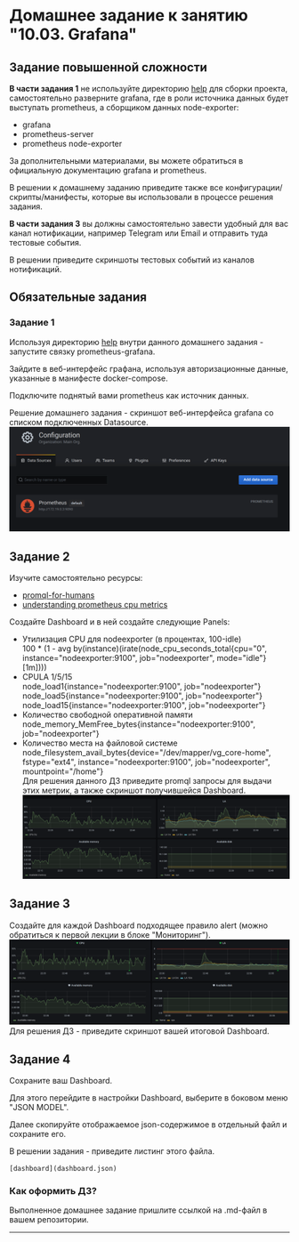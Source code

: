 # Домашнее задание к занятию "10.03. Grafana"

## Задание повышенной сложности

**В части задания 1** не используйте директорию [help](./help) для сборки проекта, самостоятельно разверните grafana, где в 
роли источника данных будет выступать prometheus, а сборщиком данных node-exporter:
- grafana
- prometheus-server
- prometheus node-exporter

За дополнительными материалами, вы можете обратиться в официальную документацию grafana и prometheus.

В решении к домашнему заданию приведите также все конфигурации/скрипты/манифесты, которые вы 
использовали в процессе решения задания.

**В части задания 3** вы должны самостоятельно завести удобный для вас канал нотификации, например Telegram или Email
и отправить туда тестовые события.

В решении приведите скриншоты тестовых событий из каналов нотификаций.

## Обязательные задания

### Задание 1
Используя директорию [help](./help) внутри данного домашнего задания - запустите связку prometheus-grafana.

Зайдите в веб-интерфейс графана, используя авторизационные данные, указанные в манифесте docker-compose.

Подключите поднятый вами prometheus как источник данных.

Решение домашнего задания - скриншот веб-интерфейса grafana со списком подключенных Datasource.  
![Prometheus](img/prometh_ds.png)  
## Задание 2
Изучите самостоятельно ресурсы:
- [promql-for-humans](https://timber.io/blog/promql-for-humans/#cpu-usage-by-instance)
- [understanding prometheus cpu metrics](https://www.robustperception.io/understanding-machine-cpu-usage)

Создайте Dashboard и в ней создайте следующие Panels:
- Утилизация CPU для nodeexporter (в процентах, 100-idle)  
    100 * (1 - avg by(instance)(irate(node_cpu_seconds_total{cpu="0", instance="nodeexporter:9100", job="nodeexporter", mode="idle"}[1m])))
- CPULA 1/5/15  
    node_load1{instance="nodeexporter:9100", job="nodeexporter"}
    node_load5{instance="nodeexporter:9100", job="nodeexporter"}
    node_load15{instance="nodeexporter:9100", job="nodeexporter"}
- Количество свободной оперативной памяти  
    node_memory_MemFree_bytes{instance="nodeexporter:9100", job="nodeexporter"}
- Количество места на файловой системе  
    node_filesystem_avail_bytes{device="/dev/mapper/vg_core-home", fstype="ext4", instance="nodeexporter:9100", job="nodeexporter", mountpoint="/home"}  
Для решения данного ДЗ приведите promql запросы для выдачи этих метрик, а также скриншот получившейся Dashboard.
    ![dashboard](img/dashboard.png)  
## Задание 3
Создайте для каждой Dashboard подходящее правило alert (можно обратиться к первой лекции в блоке "Мониторинг").  
    ![dashboard](img/sum_dashboard.png)  
Для решения ДЗ - приведите скриншот вашей итоговой Dashboard.

## Задание 4
Сохраните ваш Dashboard.

Для этого перейдите в настройки Dashboard, выберите в боковом меню "JSON MODEL".

Далее скопируйте отображаемое json-содержимое в отдельный файл и сохраните его.

В решении задания - приведите листинг этого файла.  

    [dashboard](dashboard.json)

### Как оформить ДЗ?

Выполненное домашнее задание пришлите ссылкой на .md-файл в вашем репозитории.

---
